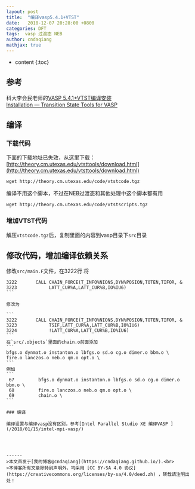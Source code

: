 ```yaml
---
layout: post
title:  "编译vasp5.4.1+VTST"
date:   2018-12-07 20:28:00 +0800
categories: DFT
tags:  vasp 过渡态 NEB
author: cndaqiang
mathjax: true
---
```

* content
{:toc}



## 参考
科大李会民老师的[VASP 5.4.1+VTST编译安装](http://hmli.ustc.edu.cn/doc/app/vasp.5.4.1-vtst.htm)
<br>[Installation — Transition State Tools for VASP](http://theory.cm.utexas.edu/vasp/installation.html)

## 编译
### 下载代码
下面的下载地址已失效，从这里下载：[http://theory.cm.utexas.edu/vtsttools/download.html](http://theory.cm.utexas.edu/vtsttools/download.html)
```
wget http://theory.cm.utexas.edu/code/vtstcode.tgz
```
编译不用这个脚本，不过在NEB过渡态和其他处理中这个脚本都有用
```
wget http://theory.cm.utexas.edu/code/vtstscripts.tgz
```
### 增加VTST代码
解压`vtstcode.tgz`后，复制里面的内容到vasp目录下`src`目录

## 修改代码，增加编译依赖关系
修改`src/main.F`文件，在3222行
将

````
3222       CALL CHAIN_FORCE(T_INFO%NIONS,DYN%POSION,TOTEN,TIFOR, &
3223            LATT_CUR%A,LATT_CUR%B,IO%IU6)
```

修改为

```
3222       CALL CHAIN_FORCE(T_INFO%NIONS,DYN%POSION,TOTEN,TIFOR, &
3223            TSIF,LATT_CUR%A,LATT_CUR%B,IO%IU6)
3224            !LATT_CUR%A,LATT_CUR%B,IO%IU6)
```
在`src/.objects`里面的chain.o前面添加
```
bfgs.o dynmat.o instanton.o lbfgs.o sd.o cg.o dimer.o bbm.o \
fire.o lanczos.o neb.o qm.o opt.o \
```
例如
```
 67         bfgs.o dynmat.o instanton.o lbfgs.o sd.o cg.o dimer.o bbm.o \
 68         fire.o lanczos.o neb.o qm.o opt.o \
 69         chain.o \
```

### 编译

编译设置与编译vasp没有区别，参考[Intel Parallel Studio XE 编译VASP ](/2018/01/15/intel-mpi-vasp/)




------
>本文首发于[我的博客@cndaqiang](https://cndaqiang.github.io/).<br>
>本博客所有文章除特别声明外，均采用 [CC BY-SA 4.0 协议](https://creativecommons.org/licenses/by-sa/4.0/deed.zh) ，转载请注明出处！
